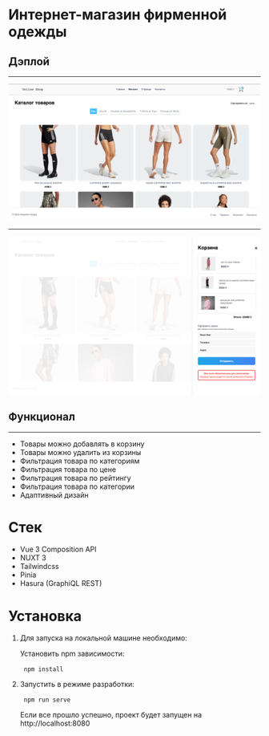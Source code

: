 # Интернет-магазин фирменной одежды

## Дэплой
______


![фото-1](readme/img/1.png)
___
![фото-2](readme/img/2.png)


## Функционал
___________

+ Товары можно добавлять в корзину
+ Товары можно удалить из корзины
+ Фильтрация товара по категориям
+ Фильтрация товара по цене
+ Фильтрация товара по рейтингу
+ Фильтрация товара по категории
+ Адаптивный дизайн


# Стек
+ Vue 3 Composition API
+ NUXT 3
+ Tailwindcss
+ Pinia
+ Hasura (GraphiQL REST)



# Установка

1. Для запуска на локальной машине необходимо:

    Установить npm зависимости:

        npm install

2. Запустить в режиме разработки:
   
        npm run serve

   Если все прошло успешно, проект будет запущен на http://localhost:8080
